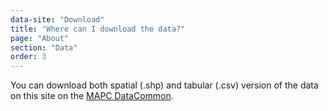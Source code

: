 ```yaml
---
data-site: "Download"
title: "Where can I download the data?"
page: "About"
section: "Data"
order: 3
---
```

You can download both spatial (.shp) and tabular (.csv) version of the data on this site on the <a class="external-site__link" href="https://datacommon.mapc.org/">MAPC DataCommon</a>.